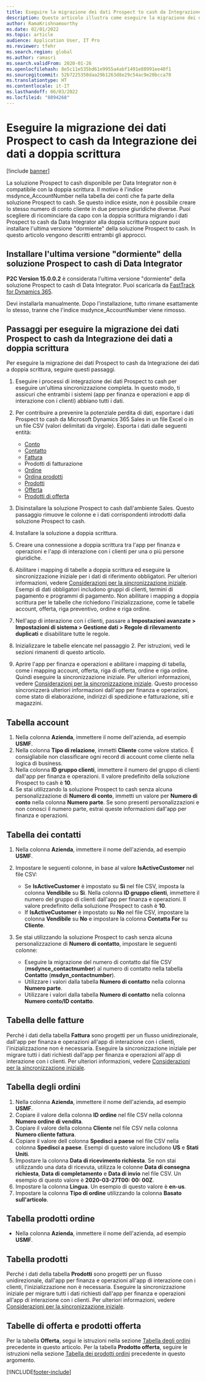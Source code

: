 ```yaml
---
title: Eseguire la migrazione dei dati Prospect to cash da Integrazione dei dati a doppia scrittura
description: Questo articolo illustra come eseguire la migrazione dei dati Prospect to cash da Integrazione dei dati a doppia scrittura.
author: RamaKrishnamoorthy
ms.date: 02/01/2022
ms.topic: article
audience: Application User, IT Pro
ms.reviewer: tfehr
ms.search.region: global
ms.author: ramasri
ms.search.validFrom: 2020-01-26
ms.openlocfilehash: 8e5c11e535bd61e9955a4abf1491e88991ee40f1
ms.sourcegitcommit: 52b7225350daa29b1263d8e29c54ac9e20bcca70
ms.translationtype: HT
ms.contentlocale: it-IT
ms.lasthandoff: 06/03/2022
ms.locfileid: "8894268"
---
```

# <a name="migrate-prospect-to-cash-data-from-data-integrator-to-dual-write"></a>Eseguire la migrazione dei dati Prospect to cash da Integrazione dei dati a doppia scrittura

[!include [banner](../../includes/banner.md)]

La soluzione Prospect to cash disponibile per Data Integrator non è compatibile con la doppia scrittura. Il motivo è l'indice msdynce_AccountNumber nella tabella dei conti che fa parte della soluzione Prospect to cash. Se questo indice esiste, non è possibile creare lo stesso numero di conto cliente in due persone giuridiche diverse. Puoi scegliere di ricominciare da capo con la doppia scrittura migrando i dati Prospect to cash da Data Integrator alla doppia scrittura oppure puoi installare l'ultima versione "dormiente" della soluzione Prospect to cash. In questo articolo vengono descritti entrambi gli approcci.

## <a name="install-the-last-dorman-version-of-the-data-integrator-prospect-to-cash-solution"></a>Installare l'ultima versione "dormiente" della soluzione Prospect to cash di Data Integrator

**P2C Version 15.0.0.2** è considerata l'ultima versione "dormiente" della soluzione Prospect to cash di Data Integrator. Puoi scaricarla da [FastTrack for Dynamics 365](https://github.com/microsoft/Dynamics-365-FastTrack-Implementation-Assets/tree/master/Dual-write/P2C).

Devi installarla manualmente. Dopo l'installazione, tutto rimane esattamente lo stesso, tranne che l'indice msdynce_AccountNumber viene rimosso.

## <a name="steps-to-migrate-prospect-to-cash-data-from-data-integrator-to-dual-write"></a>Passaggi per eseguire la migrazione dei dati Prospect to cash da Integrazione dei dati a doppia scrittura

Per eseguire la migrazione dei dati Prospect to cash da Integrazione dei dati a doppia scrittura, seguire questi passaggi.

1. Eseguire i processi di integrazione dei dati Prospect to cash per eseguire un'ultima sincronizzazione completa. In questo modo, ti assicuri che entrambi i sistemi (app per finanza e operazioni e app di interazione con i clienti) abbiano tutti i dati.
2. Per contribuire a prevenire la potenziale perdita di dati, esportare i dati Prospect to cash da Microsoft Dynamics 365 Sales in un file Excel o in un file CSV (valori delimitati da virgole). Esporta i dati dalle seguenti entità:

    - [Conto](#account-table)
    - [Contatto](#contact-table)
    - [Fattura](#invoice-table)
    - Prodotti di fatturazione
    - [Ordine](#order-table)
    - [Ordina prodotti](#order-products-table)
    - [Prodotti](#products-table)
    - [Offerta](#quote-and-quote-product-tables)
    - [Prodotti di offerta](#quote-and-quote-product-tables)

3. Disinstallare la soluzione Prospect to cash dall'ambiente Sales. Questo passaggio rimuove le colonne e i dati corrispondenti introdotti dalla soluzione Prospect to cash.
4. Installare la soluzione a doppia scrittura.
5. Creare una connessione a doppia scrittura tra l'app per finanza e operazioni e l'app di interazione con i clienti per una o più persone giuridiche.
6. Abilitare i mapping di tabelle a doppia scrittura ed eseguire la sincronizzazione iniziale per i dati di riferimento obbligatori. Per ulteriori informazioni, vedere [Considerazioni per la sincronizzazione iniziale](initial-sync-guidance.md). Esempi di dati obbligatori includono gruppi di clienti, termini di pagamento e programmi di pagamento. Non abilitare i mapping a doppia scrittura per le tabelle che richiedono l'inizializzazione, come le tabelle account, offerta, riga preventivo, ordine e riga ordine.
7. Nell'app di interazione con i clienti, passare a **Impostazioni avanzate \> Impostazioni di sistema \> Gestione dati \> Regole di rilevamento duplicati** e disabilitare tutte le regole.
8. Inizializzare le tabelle elencate nel passaggio 2. Per istruzioni, vedi le sezioni rimanenti di questo articolo.
9. Aprire l'app per finanza e operazioni e abilitare i mapping di tabella, come i mapping account, offerta, riga di offerta, ordine e riga ordine. Quindi eseguire la sincronizzazione iniziale. Per ulteriori informazioni, vedere [Considerazioni per la sincronizzazione iniziale](initial-sync-guidance.md). Questo processo sincronizzerà ulteriori informazioni dall'app per finanza e operazioni, come stato di elaborazione, indirizzi di spedizione e fatturazione, siti e magazzini.

## <a name="account-table"></a>Tabella account

1. Nella colonna **Azienda**, immettere il nome dell'azienda, ad esempio **USMF**.
2. Nella colonna **Tipo di relazione**, immetti **Cliente** come valore statico. È consigliabile non classificare ogni record di account come cliente nella logica di business.
3. Nella colonna **ID gruppo clienti**, immettere il numero del gruppo di clienti dall'app per finanza e operazioni. Il valore predefinito della soluzione Prospect to cash è **10**.
4. Se stai utilizzando la soluzione Prospect to cash senza alcuna personalizzazione di **Numero di conto**, immetti un valore per **Numero di conto** nella colonna **Numero parte**. Se sono presenti personalizzazioni e non conosci il numero parte, estrai queste informazioni dall'app per finanza e operazioni.

## <a name="contact-table"></a>Tabella dei contatti

1. Nella colonna **Azienda**, immettere il nome dell'azienda, ad esempio **USMF**.
2. Impostare le seguenti colonne, in base al valore **IsActiveCustomer** nel file CSV:

    - Se **IsActiveCustomer** è impostato su **Sì** nel file CSV, imposta la colonna **Vendibile** su **Sì**. Nella colonna **ID gruppo clienti**, immettere il numero del gruppo di clienti dall'app per finanza e operazioni. Il valore predefinito della soluzione Prospect to cash è **10**.
    - If **IsActiveCustomer** è impostato su **No** nel file CSV, impostare la colonna **Vendibile** su **No** e impostare la colonna **Contatta For** su **Cliente**.

3. Se stai utilizzando la soluzione Prospect to cash senza alcuna personalizzazione di **Numero di contatto**, impostare le seguenti colonne:

    - Eseguire la migrazione del numero di contatto dal file CSV (**msdynce\_contactnumber**) al numero di contatto nella tabella **Contatto** (**msdyn\_contactnumber**).
    - Utilizzare i valori dalla tabella **Numero di contatto** nella colonna **Numero parte**.
    - Utilizzare i valori dalla tabella **Numero di contatto** nella colonna **Numero conto/ID contatto**.

## <a name="invoice-table"></a>Tabella delle fatture

Perché i dati della tabella **Fattura** sono progetti per un flusso unidirezionale, dall'app per finanza e operazioni all'app di interazione con i clienti, l'inizializzazione non è necessaria. Eseguire la sincronizzazione iniziale per migrare tutti i dati richiesti dall'app per finanza e operazioni all'app di interazione con i clienti. Per ulteriori informazioni, vedere [Considerazioni per la sincronizzazione iniziale](initial-sync-guidance.md).

## <a name="order-table"></a>Tabella degli ordini

1. Nella colonna **Azienda**, immettere il nome dell'azienda, ad esempio **USMF**.
2. Copiare il valore della colonna **ID ordine** nel file CSV nella colonna **Numero ordine di vendita**.
3. Copiare il valore della colonna **Cliente** nel file CSV nella colonna **Numero cliente fattura**.
4. Copiare il valore dell colonna **Spedisci a paese** nel file CSV nella colonna **Spedisci a paese**. Esempi di questo valore includono **US** e **Stati Uniti**.
5. Impostare la colonna **Data di ricevimento richiesta**. Se non stai utilizzando una data di ricevuta, utilizza le colonne **Data di consegna richiesta**, **Data di completamento** e **Data di invio** nel file CSV. Un esempio di questo valore è **2020-03-27T00: 00: 00Z**.
6. Impostare la colonna **Lingua**. Un esempio di questo valore è **en-us**.
7. Impostare la colonna **Tipo di ordine** utilizzando la colonna **Basato sull'articolo**.

## <a name="order-products-table"></a>Tabella prodotti ordine

- Nella colonna **Azienda**, immettere il nome dell'azienda, ad esempio **USMF**.

## <a name="products-table"></a>Tabella prodotti

Perché i dati della tabella **Prodotti** sono progetti per un flusso unidirezionale, dall'app per finanza e operazioni all'app di interazione con i clienti, l'inizializzazione non è necessaria. Eseguire la sincronizzazione iniziale per migrare tutti i dati richiesti dall'app per finanza e operazioni all'app di interazione con i clienti. Per ulteriori informazioni, vedere [Considerazioni per la sincronizzazione iniziale](initial-sync-guidance.md).

## <a name="quote-and-quote-product-tables"></a>Tabelle di offerta e prodotti offerta

Per la tabella **Offerta**, segui le istruzioni nella sezione [Tabella degli ordini](#order-table) precedente in questo articolo. Per la tabella **Prodotto offerta**, seguire le istruzioni nella sezione [Tabella dei prodotti ordini](#order-products-table) precedente in questo argomento.


[!INCLUDE[footer-include](../../../../includes/footer-banner.md)]
